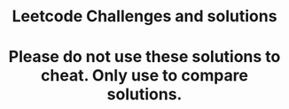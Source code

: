 # <div align='center'>Leetcode Challenges and solutions</div>

# <div align='center'>Please do not use these solutions to cheat. Only use to compare solutions.</div>


